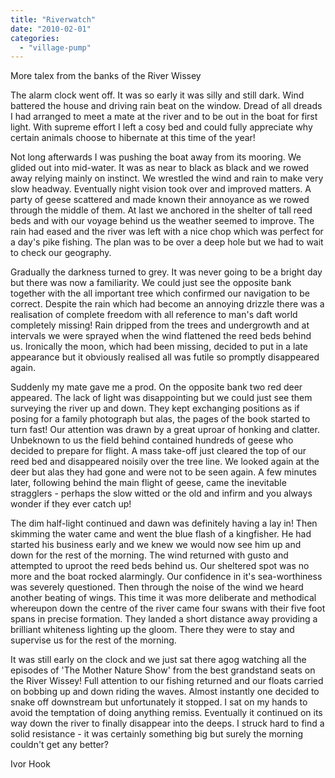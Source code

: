 ```yaml
---
title: "Riverwatch"
date: "2010-02-01"
categories: 
  - "village-pump"
---
```


More talex from the banks of the River Wissey

The alarm clock went off. It was so early it was silly and still dark. Wind battered the house and driving rain beat on the window. Dread of all dreads I had arranged to meet a mate at the river and to be out in the boat for first light. With supreme effort I left a cosy bed and could fully appreciate why certain animals choose to hibernate at this time of the year!

Not long afterwards I was pushing the boat away from its mooring. We glided out into mid-water. It was as near to black as black and we rowed away relying mainly on instinct. We wrestled the wind and rain to make very slow headway. Eventually night vision took over and improved matters. A party of geese scattered and made known their annoyance as we rowed through the middle of them. At last we anchored in the shelter of tall reed beds and with our voyage behind us the weather seemed to improve. The rain had eased and the river was left with a nice chop which was perfect for a day's pike fishing. The plan was to be over a deep hole but we had to wait to check our geography.

Gradually the darkness turned to grey. It was never going to be a bright day but there was now a familiarity. We could just see the opposite bank together with the all important tree which confirmed our navigation to be correct. Despite the rain which had become an annoying drizzle there was a realisation of complete freedom with all reference to man's daft world completely missing! Rain dripped from the trees and undergrowth and at intervals we were sprayed when the wind flattened the reed beds behind us. Ironically the moon, which had been missing, decided to put in a late appearance but it obviously realised all was futile so promptly disappeared again.

Suddenly my mate gave me a prod. On the opposite bank two red deer appeared. The lack of light was disappointing but we could just see them surveying the river up and down. They kept exchanging positions as if posing for a family photograph but alas, the pages of the book started to turn fast! Our attention was drawn by a great uproar of honking and clatter. Unbeknown to us the field behind contained hundreds of geese who decided to prepare for flight. A mass take-off just cleared the top of our reed bed and disappeared noisily over the tree line. We looked again at the deer but alas they had gone and were not to be seen again. A few minutes later, following behind the main flight of geese, came the inevitable stragglers - perhaps the slow witted or the old and infirm and you always wonder if they ever catch up!

The dim half-light continued and dawn was definitely having a lay in! Then skimming the water came and went the blue flash of a kingfisher. He had started his business early and we knew we would now see him up and down for the rest of the morning. The wind returned with gusto and attempted to uproot the reed beds behind us. Our sheltered spot was no more and the boat rocked alarmingly. Our confidence in it's sea-worthiness was severely questioned. Then through the noise of the wind we heard another beating of wings. This time it was more deliberate and methodical whereupon down the centre of the river came four swans with their five foot spans in precise formation. They landed a short distance away providing a brilliant whiteness lighting up the gloom. There they were to stay and supervise us for the rest of the morning.

It was still early on the clock and we just sat there agog watching all the episodes of 'The Mother Nature Show' from the best grandstand seats on the River Wissey! Full attention to our fishing returned and our floats carried on bobbing up and down riding the waves. Almost instantly one decided to snake off downstream but unfortunately it stopped. I sat on my hands to avoid the temptation of doing anything remiss. Eventually it continued on its way down the river to finally disappear into the deeps. I struck hard to find a solid resistance - it was certainly something big but surely the morning couldn't get any better?

Ivor Hook
